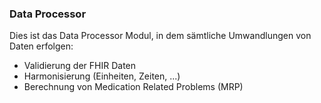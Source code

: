### Data Processor

Dies ist das Data Processor Modul, in dem sämtliche Umwandlungen von Daten erfolgen:

* Validierung der FHIR Daten
* Harmonisierung (Einheiten, Zeiten, ...)
* Berechnung von Medication Related Problems (MRP)
